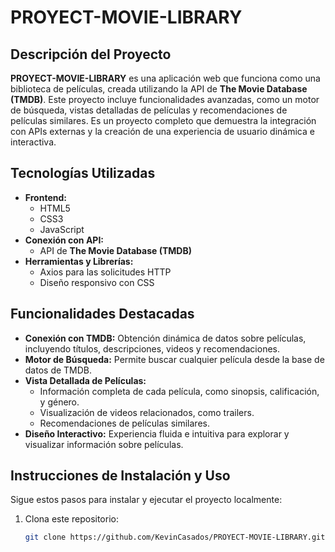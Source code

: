 # PROYECT-MOVIE-LIBRARY

## Descripción del Proyecto
**PROYECT-MOVIE-LIBRARY** es una aplicación web que funciona como una biblioteca de películas, creada utilizando la API de **The Movie Database (TMDB)**. Este proyecto incluye funcionalidades avanzadas, como un motor de búsqueda, vistas detalladas de películas y recomendaciones de películas similares. Es un proyecto completo que demuestra la integración con APIs externas y la creación de una experiencia de usuario dinámica e interactiva.

## Tecnologías Utilizadas
- **Frontend:**
  - HTML5
  - CSS3
  - JavaScript
- **Conexión con API:**
  - API de **The Movie Database (TMDB)**
- **Herramientas y Librerías:**
  - Axios para las solicitudes HTTP
  - Diseño responsivo con CSS

## Funcionalidades Destacadas
- **Conexión con TMDB:** Obtención dinámica de datos sobre películas, incluyendo títulos, descripciones, videos y recomendaciones.
- **Motor de Búsqueda:** Permite buscar cualquier película desde la base de datos de TMDB.
- **Vista Detallada de Películas:**
  - Información completa de cada película, como sinopsis, calificación, y género.
  - Visualización de videos relacionados, como trailers.
  - Recomendaciones de películas similares.
- **Diseño Interactivo:** Experiencia fluida e intuitiva para explorar y visualizar información sobre películas.

## Instrucciones de Instalación y Uso
Sigue estos pasos para instalar y ejecutar el proyecto localmente:

1. Clona este repositorio:
   ```bash
   git clone https://github.com/KevinCasados/PROYECT-MOVIE-LIBRARY.git
